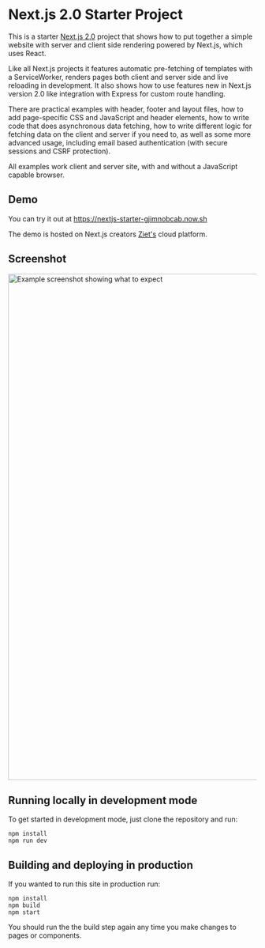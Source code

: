 # Next.js 2.0 Starter Project

This is a starter [Next.js 2.0](https://zeit.co/blog/next) project that shows how to put together a simple website with server and client side rendering powered by Next.js, which uses React.

Like all Next.js projects it features automatic pre-fetching of templates with a ServiceWorker, renders pages both client and server side and live reloading in development. It also shows how to use features new in Next.js version 2.0 like integration with Express for custom route handling.

There are practical examples with header, footer and layout files, how to add page-specific CSS and JavaScript and header elements, how to write code that does asynchronous data fetching, how to write different logic for fetching data on the client and server if you need to, as well as some more advanced usage, including email based authentication (with secure sessions and CSRF protection).

All examples work client and server site, with and without a JavaScript capable browser.

## Demo

You can try it out at https://nextjs-starter-gjimnobcab.now.sh

The demo is hosted on Next.js creators [Ziet's](https://zeit.co) cloud platform.

## Screenshot 

<img width="1024" alt="Example screenshot showing what to expect" src="https://cloud.githubusercontent.com/assets/595695/21877741/1058e502-d885-11e6-91e9-51715b5ca1ab.png">

## Running locally in development mode

To get started in development mode, just clone the repository and run:

    npm install
    npm run dev

## Building and deploying in production

If you wanted to run this site in production run:

    npm install
    npm build
    npm start

You should run the the build step again any time you make changes to pages or
components.
